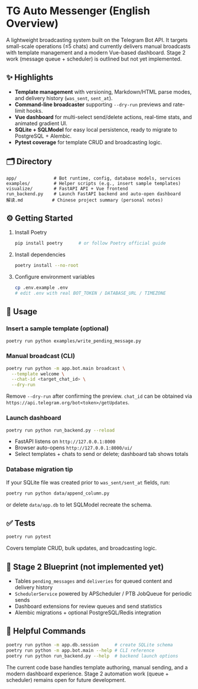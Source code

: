 # TG Auto Messenger (English Overview)

A lightweight broadcasting system built on the Telegram Bot API. It targets small-scale operations (≤5 chats) and currently delivers manual broadcasts with template management and a modern Vue-based dashboard. Stage 2 work (message queue + scheduler) is outlined but not yet implemented.

## ✨ Highlights
- **Template management** with versioning, Markdown/HTML parse modes, and delivery history (`was_sent`, `sent_at`).
- **Command-line broadcaster** supporting `--dry-run` previews and rate-limit hooks.
- **Vue dashboard** for multi-select send/delete actions, real-time stats, and animated gradient UI.
- **SQLite + SQLModel** for easy local persistence, ready to migrate to PostgreSQL + Alembic.
- **Pytest coverage** for template CRUD and broadcasting logic.

## 🗂 Directory
```text
app/              # Bot runtime, config, database models, services
examples/         # Helper scripts (e.g., insert sample templates)
visualize/        # FastAPI API + Vue frontend
run_backend.py    # Launch FastAPI backend and auto-open dashboard
解读.md           # Chinese project summary (personal notes)
```

## ⚙️ Getting Started
1. Install Poetry
   ```bash
   pip install poetry      # or follow Poetry official guide
   ```
2. Install dependencies
   ```bash
   poetry install --no-root
   ```
3. Configure environment variables
   ```bash
   cp .env.example .env
   # edit .env with real BOT_TOKEN / DATABASE_URL / TIMEZONE
   ```

## 🚀 Usage
### Insert a sample template (optional)
```bash
poetry run python examples/write_pending_message.py
```

### Manual broadcast (CLI)
```bash
poetry run python -m app.bot.main broadcast \
  --template welcome \
  --chat-id <target_chat_id> \
  --dry-run
```
Remove `--dry-run` after confirming the preview. `chat_id` can be obtained via `https://api.telegram.org/bot<token>/getUpdates`.

### Launch dashboard
```bash
poetry run python run_backend.py --reload
```
- FastAPI listens on `http://127.0.0.1:8000`
- Browser auto-opens `http://127.0.0.1:8000/ui/`
- Select templates + chats to send or delete; dashboard tab shows totals

### Database migration tip
If your SQLite file was created prior to `was_sent/sent_at` fields, run:
```bash
poetry run python data/append_column.py
```
or delete `data/app.db` to let SQLModel recreate the schema.

## ✅ Tests
```bash
poetry run pytest
```
Covers template CRUD, bulk updates, and broadcasting logic.

## 🔮 Stage 2 Blueprint (not implemented yet)
- Tables `pending_messages` and `deliveries` for queued content and delivery history
- `SchedulerService` powered by APScheduler / PTB JobQueue for periodic sends
- Dashboard extensions for review queues and send statistics
- Alembic migrations + optional PostgreSQL/Redis integration

## 📌 Helpful Commands
```bash
poetry run python -m app.db.session      # create SQLite schema
poetry run python -m app.bot.main --help # CLI reference
poetry run python run_backend.py --help  # backend launch options
```

The current code base handles template authoring, manual sending, and a modern dashboard experience. Stage 2 automation work (queue + scheduler) remains open for future development.
